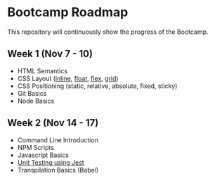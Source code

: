 # Bootcamp Roadmap
This repository will continuously show the progress of the Bootcamp.

## Week 1 (Nov 7 - 10)
- HTML Semantics
- CSS Layout ([inline](https://github.com/andrscrrn/hb-layout-inline), [float](https://github.com/andrscrrn/hb-layout-floats), [flex](https://github.com/andrscrrn/hb-layout-flexbox), [grid](https://github.com/andrscrrn/hb-layout-grid))
- CSS Positioning (static, relative, absolute, fixed, sticky)
- Git Basics
- Node Basics

## Week 2 (Nov 14 - 17)
- Command Line Introduction
- NPM Scripts
- Javascript Basics
- [Unit Testing using Jest](https://github.com/andrscrrn/hb-javascript-test-101)
- Transpilation Basics (Babel)
